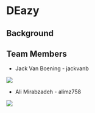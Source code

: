 # DEazy
## Background
## Team Members
* Jack Van Boening - jackvanb
<img src="https://drive.google.com/uc?export=view&id=1KfdY_o1BwmIzrpM52zrnNHt_0BZ1VRjY">

* Ali Mirabzadeh - alimz758
<img src="https://drive.google.com/file/d/1SF1wOiypfbrr1XiU9BOJ_-cgmUp0ERsj/view?usp=sharing">

